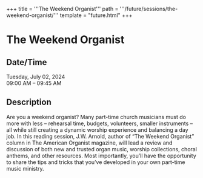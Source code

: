 +++
title = '''The Weekend Organist'''
path = '''/future/sessions/the-weekend-organist/'''
template = "future.html"
+++

<h1>The Weekend Organist</h1>

<h2>Date/Time</h2>
<p>Tuesday, July 02, 2024<br>
09:00 AM – 09:45 AM</p>
<h2>Description</h2>

Are you a weekend organist? Many part-time church musicians must do more with less – rehearsal time, budgets, volunteers, smaller instruments – all while still creating a dynamic worship experience and balancing a day job. In this reading session, J.W. Arnold, author of “The Weekend Organist” column in The American Organist magazine, will lead a review and discussion of both new and trusted organ music, worship collections, choral anthems, and other resources. Most importantly, you’ll have the opportunity to share the tips and tricks that you’ve developed in your own part-time music ministry.


